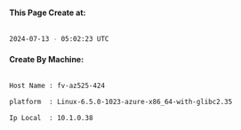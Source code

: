 
   
#### This Page Create at:

```bash

2024-07-13 - 05:02:23 UTC

```

#### Create By Machine:

```bash

Host Name : fv-az525-424

platform  : Linux-6.5.0-1023-azure-x86_64-with-glibc2.35

Ip Local  : 10.1.0.38

```

